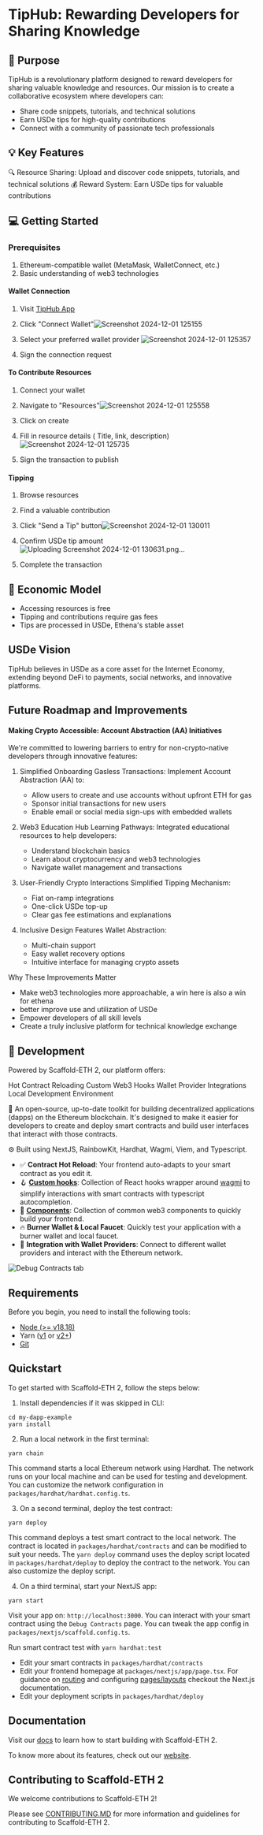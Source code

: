 # TipHub: Rewarding Developers for Sharing Knowledge

## 🚀 Purpose
TipHub is a revolutionary platform designed to reward developers for sharing valuable knowledge and resources. Our mission is to create a collaborative ecosystem where developers can:

- Share code snippets, tutorials, and technical solutions
- Earn USDe tips for high-quality contributions
- Connect with a community of passionate tech professionals

## 💡 Key Features
🔍 Resource Sharing: Upload and discover code snippets, tutorials, and technical solutions
💰 Reward System: Earn USDe tips for valuable contributions

## 💻 Getting Started
  ### Prerequisites
  1. Ethereum-compatible wallet (MetaMask, WalletConnect, etc.)
  2. Basic understanding of web3 technologies

   #### Wallet Connection
  1. Visit [TipHub App](https://tiphub-phi.vercel.app/)
  2. Click "Connect Wallet"![Screenshot 2024-12-01 125155](https://github.com/user-attachments/assets/999bbf9a-33e4-4365-9b9d-1583fc9d272d)

  3. Select your preferred wallet provider ![Screenshot 2024-12-01 125357](https://github.com/user-attachments/assets/c17edcc0-4866-429a-a2ed-7f8eb9e4772e)

  4. Sign the connection request

  #### To Contribute Resources
  1. Connect your wallet
  2. Navigate to "Resources"![Screenshot 2024-12-01 125558](https://github.com/user-attachments/assets/d8b2cbd6-05ba-4a42-a8ef-a648884dc385)

  3. Click on create
  4. Fill in resource details ( Title, link, description)![Screenshot 2024-12-01 125735](https://github.com/user-attachments/assets/78d87b5a-8ffb-49d3-b231-a212a50507b2)

  5. Sign the transaction to publish
  #### Tipping
  1. Browse resources
  2. Find a valuable contribution
  3. Click "Send a Tip" button![Screenshot 2024-12-01 130011](https://github.com/user-attachments/assets/bde21b4d-b73d-4c5e-9ad5-59c826d65522)

  4. Confirm USDe tip amount![Uploading Screenshot 2024-12-01 130631.png…]()


  5. Complete the transaction

  ## 💸 Economic Model

  - Accessing resources is free
  - Tipping and contributions require gas fees
  - Tips are processed in USDe, Ethena's stable asset

## USDe Vision
TipHub believes in USDe as a core asset for the Internet Economy, extending beyond DeFi to payments, social networks, and innovative platforms.
##  Future Roadmap and Improvements
#### Making Crypto Accessible: Account Abstraction (AA) Initiatives
  We're committed to lowering barriers to entry for non-crypto-native developers through innovative features:
  1. Simplified Onboarding
      Gasless Transactions: Implement Account Abstraction (AA) to:
       - Allow users to create and use accounts without upfront ETH for gas
       - Sponsor initial transactions for new users
       - Enable email or social media sign-ups with embedded wallets

 2. Web3 Education Hub
    Learning Pathways: Integrated educational resources to help developers:
    - Understand blockchain basics
    - Learn about cryptocurrency and web3 technologies
    - Navigate wallet management and transactions

3. User-Friendly Crypto Interactions
    Simplified Tipping Mechanism:
   - Fiat on-ramp integrations
   - One-click USDe top-up
   - Clear gas fee estimations and explanations

4. Inclusive Design Features
    Wallet Abstraction:
    - Multi-chain support
    - Easy wallet recovery options
    - Intuitive interface for managing crypto assets


Why These Improvements Matter
- Make web3 technologies more approachable, a win here is also a win for ethena
- better improve use and utilization of USDe
- Empower developers of all skill levels
- Create a truly inclusive platform for technical knowledge exchange

## 🔧 Development
Powered by Scaffold-ETH 2, our platform offers:

Hot Contract Reloading
Custom Web3 Hooks
Wallet Provider Integrations
Local Development Environment


🧪 An open-source, up-to-date toolkit for building decentralized applications (dapps) on the Ethereum blockchain. It's designed to make it easier for developers to create and deploy smart contracts and build user interfaces that interact with those contracts.

⚙️ Built using NextJS, RainbowKit, Hardhat, Wagmi, Viem, and Typescript.

- ✅ **Contract Hot Reload**: Your frontend auto-adapts to your smart contract as you edit it.
- 🪝 **[Custom hooks](https://docs.scaffoldeth.io/hooks/)**: Collection of React hooks wrapper around [wagmi](https://wagmi.sh/) to simplify interactions with smart contracts with typescript autocompletion.
- 🧱 [**Components**](https://docs.scaffoldeth.io/components/): Collection of common web3 components to quickly build your frontend.
- 🔥 **Burner Wallet & Local Faucet**: Quickly test your application with a burner wallet and local faucet.
- 🔐 **Integration with Wallet Providers**: Connect to different wallet providers and interact with the Ethereum network.

![Debug Contracts tab](https://github.com/scaffold-eth/scaffold-eth-2/assets/55535804/b237af0c-5027-4849-a5c1-2e31495cccb1)

## Requirements

Before you begin, you need to install the following tools:

- [Node (>= v18.18)](https://nodejs.org/en/download/)
- Yarn ([v1](https://classic.yarnpkg.com/en/docs/install/) or [v2+](https://yarnpkg.com/getting-started/install))
- [Git](https://git-scm.com/downloads)

## Quickstart

To get started with Scaffold-ETH 2, follow the steps below:

1. Install dependencies if it was skipped in CLI:

```
cd my-dapp-example
yarn install
```

2. Run a local network in the first terminal:

```
yarn chain
```

This command starts a local Ethereum network using Hardhat. The network runs on your local machine and can be used for testing and development. You can customize the network configuration in `packages/hardhat/hardhat.config.ts`.

3. On a second terminal, deploy the test contract:

```
yarn deploy
```

This command deploys a test smart contract to the local network. The contract is located in `packages/hardhat/contracts` and can be modified to suit your needs. The `yarn deploy` command uses the deploy script located in `packages/hardhat/deploy` to deploy the contract to the network. You can also customize the deploy script.

4. On a third terminal, start your NextJS app:

```
yarn start
```

Visit your app on: `http://localhost:3000`. You can interact with your smart contract using the `Debug Contracts` page. You can tweak the app config in `packages/nextjs/scaffold.config.ts`.

Run smart contract test with `yarn hardhat:test`

- Edit your smart contracts in `packages/hardhat/contracts`
- Edit your frontend homepage at `packages/nextjs/app/page.tsx`. For guidance on [routing](https://nextjs.org/docs/app/building-your-application/routing/defining-routes) and configuring [pages/layouts](https://nextjs.org/docs/app/building-your-application/routing/pages-and-layouts) checkout the Next.js documentation.
- Edit your deployment scripts in `packages/hardhat/deploy`


## Documentation

Visit our [docs](https://docs.scaffoldeth.io) to learn how to start building with Scaffold-ETH 2.

To know more about its features, check out our [website](https://scaffoldeth.io).

## Contributing to Scaffold-ETH 2

We welcome contributions to Scaffold-ETH 2!

Please see [CONTRIBUTING.MD](https://github.com/scaffold-eth/scaffold-eth-2/blob/main/CONTRIBUTING.md) for more information and guidelines for contributing to Scaffold-ETH 2.
